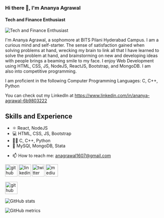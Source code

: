 ### Hi there 👋, I'm Ananya Agrawal
#### Tech and Finance Enthusiast
![Tech and Finance Enthusiast](https://media-exp1.licdn.com/dms/image/D5616AQHG-oHo62n_Vw/profile-displaybackgroundimage-shrink_350_1400/0/1665736929311?e=1671062400&v=beta&t=1BF-p_IuIzyEAohERVKeXb8D6okn6aRLQlIzvH8oak4)

I'm Ananya Agrawal, a sophomore at BITS Pilani Hyderabad Campus. I am a curious mind and self-starter. The sense of satisfaction gained when solving problems at hand, wrecking my brain to link all that I have learned to solve the problem at hand, and brainstorming on new and developing ideas with people brings a beaming smile to my face. I enjoy Web Development using HTML, CSS, JS, NodeJS, ReactJS, Bootstrap, and MongoDB. I am also into competitive programming.

I am proficient in the following Computer Programming Languages: C, C++, Python

You can check out my LinkedIn at https://www.linkedin.com/in/ananya-agrawal-6b9803222 

## Skills and Experience 
* ⚛ React, NodeJS
* 💻 HTML, CSS, JS, Bootstrap
* 👩‍💻 C, C++, Python
* 📰 MySQl, MongoDB, Stata


- 📫 How to reach me: anagrawal1607@gmail.com 


[<img src='https://cdn.jsdelivr.net/npm/simple-icons@3.0.1/icons/github.svg' alt='github' height='40'>](https://github.com/anagraw)  [<img src='https://cdn.jsdelivr.net/npm/simple-icons@3.0.1/icons/linkedin.svg' alt='linkedin' height='40'>](https://www.linkedin.com/in/https://www.linkedin.com/in/ananya-agrawal-6b9803222/)  [<img src='https://cdn.jsdelivr.net/npm/simple-icons@3.0.1/icons/twitter.svg' alt='twitter' height='40'>](https://twitter.com/AnanyaA37112151)  [<img src='https://cdn.jsdelivr.net/npm/simple-icons@3.0.1/icons/medium.svg' alt='medium' height='40'>](https://medium.com/@ananyamazing)  

[<img src='https://cdn.jsdelivr.net/npm/simple-icons@3.0.1/icons/github.svg' alt='github' height='40'>](https://github.com/anagraw)  

![GitHub stats](https://github-readme-stats.vercel.app/api?username=anagraw&show_icons=true)  

![GitHub metrics](https://metrics.lecoq.io/anagraw)  


